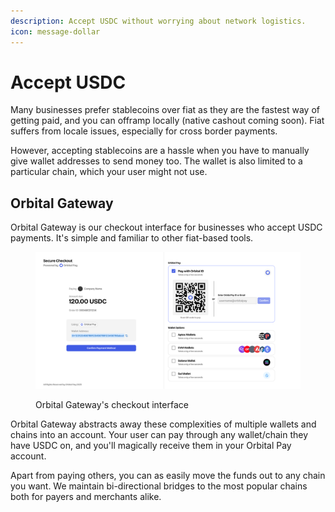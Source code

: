 ```yaml
---
description: Accept USDC without worrying about network logistics.
icon: message-dollar
---
```


# Accept USDC

Many businesses prefer stablecoins over fiat as they are the fastest way of getting paid, and you can offramp locally (native cashout coming soon). Fiat suffers from locale issues, especially for cross border payments.

However, accepting stablecoins are a hassle when you have to manually give wallet addresses to send money too. The wallet is also limited to a particular chain, which your user might not use.

## Orbital Gateway

Orbital Gateway is our checkout interface for businesses who accept USDC payments. It's simple and familiar to other fiat-based tools.

<figure><img src="../.gitbook/assets/image.png" alt=""><figcaption><p>Orbital Gateway's checkout interface</p></figcaption></figure>

Orbital Gateway abstracts away these complexities of multiple wallets and chains into an account. Your user can pay through any wallet/chain they have USDC on, and you'll magically receive them in your Orbital Pay account.

Apart from paying others, you can as easily move the funds out to any chain you want. We maintain bi-directional bridges to the most popular chains both for payers and merchants alike.
